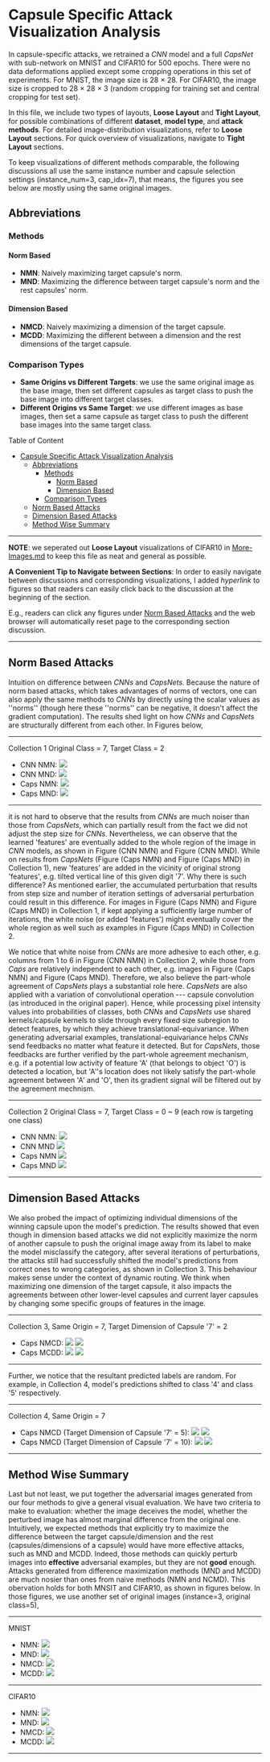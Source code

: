 # Capsule Specific Attack Visualization Analysis
In capsule-specific attacks, we retrained a _CNN_ model and a full _CapsNet_
with sub-network on MNIST and CIFAR10 for 500 epochs. There were no data
deformations applied except some cropping operations in this set of experiments.
For MNIST, the image size is 28 $\times$ 28. For CIFAR10, the image size is
cropped to 28 $\times$ 28 $\times$ 3 (random cropping for training set and
central cropping for test set).

In this file, we include two types of layouts, **Loose Layout** and
**Tight Layout**, for possible combinations of different **dataset**, 
**model type**, and **attack methods**. For detailed image-distribution
visualizations, refer to **Loose Layout** sections. For quick overview of
visualizations, navigate to **Tight Layout** sections.

To keep visualizations of different methods comparable, the following discussions all use the same instance number and capsule selection settings (instance_num=3, cap_idx=7), that means, the figures you see below are mostly using the same original images. 

## Abbreviations

### Methods
#### Norm Based
- **NMN**: Naively maximizing target capsule's norm.
- **MND**: Maximizing the difference between target capsule's norm and the rest capsules' norm.
#### Dimension Based
- **NMCD**: Naively maximizing a dimension of the target capsule.
- **MCDD**: Maximizing the different between a dimension and the rest dimensions of the target capsule.

### Comparison Types
- **Same Origins vs Different Targets**: we use the same original image as the base image, then set different capsules as target class to push the base image into different target classes.
- **Different Origins vs Same Target**: we use different images as base images, then set a same capsule as target class to push the different base images into the same target class.

Table of Content
- [Capsule Specific Attack Visualization Analysis](#capsule-specific-attack-visualization-analysis)
  - [Abbreviations](#abbreviations)
    - [Methods](#methods)
      - [Norm Based](#norm-based)
      - [Dimension Based](#dimension-based)
    - [Comparison Types](#comparison-types)
  - [Norm Based Attacks](#norm-based-attacks)
  - [Dimension Based Attacks](#dimension-based-attacks)
  - [Method Wise Summary](#method-wise-summary)


---
**NOTE**: we seperated out **Loose Layout** visualizations of CIFAR10 in [More-Images.md](More-Images.md)
to keep this file as neat and general as possible.

**A Convenient Tip to Navigate between Sections**: In order to easily navigate between discussions
and corresponding visualizations, I added _hyperlink_ to figures so that readers can easily
click back to the discussion at the beginning of the section.

E.g., readers can click any figures under [Norm Based Attacks](#norm-based-attacks) and the web
browser will automatically reset page to the corresponding section discussion.

---

## Norm Based Attacks
Intuition on difference between _CNNs_ and _CapsNets_. Because the nature of norm based attacks, which
takes advantages of norms of vectors, one can also apply the same methods to _CNNs_ by directly
using the scalar values as ''norms'' (though here these ''norms'' can be negative, it doesn't
affect the gradient computation). The results shed light on how _CNNs_ and _CapsNets_ are
structurally different from each other. In Figures below,

---
Collection 1
Original Class = 7, Target Class = 2
- CNN NMN: 
[![](norm_based/loose_layout/ins3_cap7/Same_Ori-Diff_Tar/mnist_cnn_naive_max_norm/2.png)](#norm-based-attacks)
- CNN MND: 
[![](norm_based/loose_layout/ins3_cap7/Same_Ori-Diff_Tar/mnist_cnn_max_norm_diff/2.png)](#norm-based-attacks)
- Caps NMN: 
[![](norm_based/loose_layout/ins3_cap7/Same_Ori-Diff_Tar/mnist_cap_naive_max_norm/2.png)](#norm-based-attacks)
- Caps MND: 
[![](norm_based/loose_layout/ins3_cap7/Same_Ori-Diff_Tar/mnist_cap_max_norm_diff/2.png)](#norm-based-attacks)

---
it is not hard to observe that the results from _CNNs_ are much noiser than those from _CapsNets_,
which can partially result from the fact we did not adjust the step size for _CNNs_.
Nevertheless, we can observe that the learned 'features' are eventually added to the whole
region of the image in _CNN_ models, as shown in Figure (CNN NMN) and Figure (CNN MND).
While on results from _CapsNets_ (Figure (Caps NMN) and Figure (Caps MND) in Collection 1), new 'features' are
added in the vicinity of original strong 'features', e.g. tilted vertical line of this given
digit '7'. Why there is such difference? As mentioned earlier, the accumulated perturbation
that results from step size and number of iteration settings of adversarial perturbation
could result in this difference. For images in Figure (Caps NMN) and Figure (Caps MND) in Collection 1, if
kept applying a sufficiently large number of iterations, the white noise (or added 'features')
might eventually cover the whole region as well such as examples in Figure (Caps MND) in Collection 2.

We notice that white noise from _CNNs_ are more adhesive to each other, e.g. columns from 1 to 6 in
Figure (CNN NMN) in Collection 2, while those from _Caps_ are relatively independent to each other,
e.g. images in Figure (Caps NMN) and Figure (Caps MND). Therefore, we also believe the part-whole agreement of _CapsNets_ plays a substantial role here. _CapsNets_ are also applied with a variation of
convolutional operation --- capsule
convolution (as introduced in the original paper). Hence, while processing pixel intensity
values into probabilities of classes, both _CNNs_ and _CapsNets_ use shared kernels/capsule
kernels to slide through every fixed size subregion to detect features, by which they achieve
translational-equivariance. When generating adversarial examples, translational-equivariance
helps _CNNs_ send feedbacks no matter what feature it detected. But for _CapsNets_, those
feedbacks are further verified by the part-whole agreement mechanism, e.g. if a potential low
activity of feature 'A' (that belongs to object 'O') is detected a location, but 'A''s location
does not likely satisfy the part-whole agreement between 'A' and 'O', then its gradient signal
will be filtered out by the agreement mechnism.


---
Collection 2
Original Class = 7, Target Class = 0 ~ 9 (each row is targeting one class)
- CNN NMN:
  [![](norm_based/tight_layout/ins3_cap7/Same_Ori-Diff_Tar/mnist_cnn_naive_max_norm.png)](#norm-based-attacks)
- CNN MND
  [![](norm_based/tight_layout/ins3_cap7/Same_Ori-Diff_Tar/mnist_cnn_max_norm_diff.png)](#norm-based-attacks)
- Caps NMN
  [![](norm_based/tight_layout/ins3_cap7/Same_Ori-Diff_Tar/mnist_cap_naive_max_norm.png)](#norm-based-attacks)
- Caps MND
  [![](norm_based/tight_layout/ins3_cap7/Same_Ori-Diff_Tar/mnist_cap_max_norm_diff.png)](#norm-based-attacks)
  
---

## Dimension Based Attacks
We also probed the impact of optimizing individual dimensions of the winning capsule upon
the model's prediction. The results showed that even though in dimension based attacks
we did not explicitly maximize the norm of another capsule to push the original image
away from its label to make the model misclassify the category, after several iterations
of perturbations, the attacks still had successfully shifted the model's predictions from
correct ones to wrong categories, as shown in Collection 3. This behaviour makes sense under
the context of dynamic routing. We think when maximizing one dimension of the target capsule, 
it also impacts the agreements between other lower-level capsules and current layer capsules
by changing some specific groups of features in the image.

---
Collection 3, Same Origin = 7, Target Dimension of Capsule '7' = 2
- Caps NMCD:
  [![](dim_based/loose_layout/ins3_cap7/mnist_cap_naive_max_caps_dim/2.png)](#dimension-based-attacks)
  [![](dim_based/loose_layout/ins3_cap7/mnist_cap_naive_max_caps_dim/2_distr.png)](#dimension-based-attacks)
- Caps MCDD:
  [![](dim_based/loose_layout/ins3_cap7/mnist_cap_max_caps_dim_diff/2.png)](#dimension-based-attacks)
  [![](dim_based/loose_layout/ins3_cap7/mnist_cap_max_caps_dim_diff/2_distr.png)](#dimension-based-attacks)

---
 
Further, we notice that the resultant predicted labels are random. For example, in
Collection 4, model's predictions shifted to class '4' and class '5' respectively.

---
Collection 4, Same Origin = 7
- Caps NMCD (Target Dimension of Capsule '7' = 5):
  [![](dim_based/loose_layout/ins3_cap7/mnist_cap_naive_max_caps_dim/5.png)](#dimension-based-attacks)
  [![](dim_based/loose_layout/ins3_cap7/mnist_cap_naive_max_caps_dim/5_distr.png)](#dimension-based-attacks)
- Caps NMCD (Target Dimension of Capsule '7' = 10):
  [![](dim_based/loose_layout/ins3_cap7/mnist_cap_naive_max_caps_dim/10.png)](#dimension-based-attacks)
  [![](dim_based/loose_layout/ins3_cap7/mnist_cap_naive_max_caps_dim/10_distr.png)](#dimension-based-attacks)

---

## Method Wise Summary
Last but not least, we put together the adversarial images generated from our four methods to
give a general visual evaluation. We have two criteria to make to evaluation: whether the image
deceives the model, whether the perturbed image has almost marginal difference from the original one.
Intuitively, we expected methods that explicitly try to maximize the difference between the target
capsule/dimension and the rest (capsules/dimensions of a capsule) would have more effective attacks,
such as MND and MCDD. Indeed, those methods can quickly perturb images into **effective** adversarial examples, but they are not **good** enough. Attacks generated from difference maximization methods
(MND and MCDD) are much nosier than ones from naive methods (NMN and NCMD). This obervation
holds for both MNSIT and CIFAR10, as shown in figures below. In those figures, we use another set of original images (instance=3, original class=5),

---
MNIST
- NMN: [![](norm_based/tight_layout/ins3_cap5/Same_Ori-Diff_Tar/mnist_cap_naive_max_norm.png)](#method-wise-comparison)
- MND: [![](norm_based/tight_layout/ins3_cap5/Same_Ori-Diff_Tar/mnist_cap_max_norm_diff.png)](#method-wise-comparison)
- NMCD: [![](dim_based/tight_layout/ins3_cap5/mnist_cap_naive_max_caps_dim.png)](#method-wise-comparison)
- MCDD: [![](dim_based/tight_layout/ins3_cap5/mnist_cap_max_caps_dim_diff.png)](#method-wise-comparison)

---
CIFAR10
- NMN: [![](norm_based/tight_layout/ins3_cap7/Same_Ori-Diff_Tar/cifar10_cap_naive_max_norm.png)](#method-wise-comparison)
- MND: [![](norm_based/tight_layout/ins3_cap7/Same_Ori-Diff_Tar/cifar10_cap_max_norm_diff.png)](#method-wise-comparison)
- NMCD: [![](dim_based/tight_layout/ins3_cap7/cifar10_cap_naive_max_caps_dim.png)](#method-wise-comparison)
- MCDD: [![](dim_based/tight_layout/ins3_cap7/cifar10_cap_max_caps_dim_diff.png)](#method-wise-comparison)

---